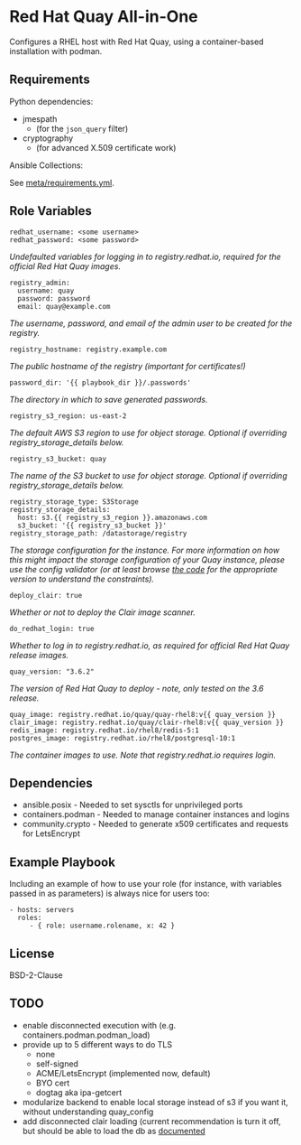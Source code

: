 Red Hat Quay All-in-One
=========

Configures a RHEL host with Red Hat Quay, using a container-based installation with podman.

Requirements
------------

Python dependencies:

- jmespath
    - (for the `json_query` filter)
- cryptography
    - (for advanced X.509 certificate work)

Ansible Collections:

See [meta/requirements.yml](meta/requirements.yml).

Role Variables
--------------

    redhat_username: <some username>
    redhat_password: <some password>

_Undefaulted variables for logging in to registry.redhat.io, required for the official Red Hat Quay images._

    registry_admin:
      username: quay
      password: password
      email: quay@example.com

_The username, password, and email of the admin user to be created for the registry._

    registry_hostname: registry.example.com

_The public hostname of the registry (important for certificates!)_

    password_dir: '{{ playbook_dir }}/.passwords'

_The directory in which to save generated passwords._

    registry_s3_region: us-east-2

_The default AWS S3 region to use for object storage. Optional if overriding registry_storage_details below._

    registry_s3_bucket: quay

_The name of the S3 bucket to use for object storage. Optional if overriding registry_storage_details below._

    registry_storage_type: S3Storage
    registry_storage_details:
      host: s3.{{ registry_s3_region }}.amazonaws.com
      s3_bucket: '{{ registry_s3_bucket }}'
    registry_storage_path: /datastorage/registry

_The storage configuration for the instance. For more information on how this might impact the storage configuration of your Quay instance, please use the config validator (or at least browse [the code](https://github.com/quay/config-tool/blob/redhat-3.6/pkg/lib/fieldgroups/distributedstorage/distributedstorage.go) for the appropriate version to understand the constraints)._

    deploy_clair: true

_Whether or not to deploy the Clair image scanner._

    do_redhat_login: true

_Whether to log in to registry.redhat.io, as required for official Red Hat Quay release images._

    quay_version: "3.6.2"

_The version of Red Hat Quay to deploy - note, only tested on the 3.6 release._

    quay_image: registry.redhat.io/quay/quay-rhel8:v{{ quay_version }}
    clair_image: registry.redhat.io/quay/clair-rhel8:v{{ quay_version }}
    redis_image: registry.redhat.io/rhel8/redis-5:1
    postgres_image: registry.redhat.io/rhel8/postgresql-10:1

_The container images to use. Note that registry.redhat.io requires login._

Dependencies
------------

- ansible.posix - Needed to set sysctls for unprivileged ports
- containers.podman - Needed to manage container instances and logins
- community.crypto - Needed to generate x509 certificates and requests for LetsEncrypt

Example Playbook
----------------

Including an example of how to use your role (for instance, with variables passed in as parameters) is always nice for users too:

    - hosts: servers
      roles:
         - { role: username.rolename, x: 42 }

License
-------

BSD-2-Clause

TODO
----

- enable disconnected execution with (e.g. containers.podman.podman_load)
- provide up to 5 different ways to do TLS
  - none
  - self-signed
  - ACME/LetsEncrypt (implemented now, default)
  - BYO cert
  - dogtag aka ipa-getcert
- modularize backend to enable local storage instead of s3 if you want it, without understanding quay_config
- add disconnected clair loading (current recommendation is turn it off, but should be able to load the db as [documented](https://access.redhat.com/documentation/en-us/red_hat_quay/3.6/html/manage_red_hat_quay/clair-intro2#clair-disconnected)

